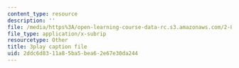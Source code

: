 ```yaml
---
content_type: resource
description: ''
file: /media/https%3A/open-learning-course-data-rc.s3.amazonaws.com/2-830j-control-of-manufacturing-processes-sma-6303-spring-2008/2ddc6d8311a85ba5bea62e67e30da244_FuGcyIynuxg.vtt
file_type: application/x-subrip
resourcetype: Other
title: 3play caption file
uid: 2ddc6d83-11a8-5ba5-bea6-2e67e30da244
---
```

